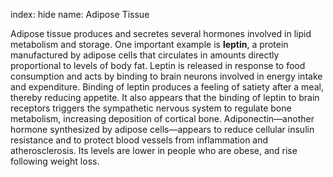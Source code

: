 index: hide
name: Adipose Tissue

Adipose tissue produces and secretes several hormones involved in lipid metabolism and storage. One important example is  **leptin**, a protein manufactured by adipose cells that circulates in amounts directly proportional to levels of body fat. Leptin is released in response to food consumption and acts by binding to brain neurons involved in energy intake and expenditure. Binding of leptin produces a feeling of satiety after a meal, thereby reducing appetite. It also appears that the binding of leptin to brain receptors triggers the sympathetic nervous system to regulate bone metabolism, increasing deposition of cortical bone. Adiponectin—another hormone synthesized by adipose cells—appears to reduce cellular insulin resistance and to protect blood vessels from inflammation and atherosclerosis. Its levels are lower in people who are obese, and rise following weight loss.
